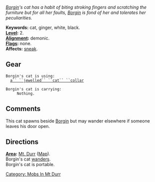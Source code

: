 *[Borgin](Retired_Patriarch_Borgin "wikilink")'s cat has a habit of
biting stroking fingers and scratching the furniture but for all her
faults, [Borgin](Retired_Patriarch_Borgin "wikilink") is fond of her and
tolerates her peculiarities.*

**Keywords:** cat, ginger, white, black.  
**[Level](Level "wikilink"):** 2.  
**[Alignment](Alignment "wikilink"):** demonic.  
**[Flags](:Category:_Mob_Types "wikilink"):** none.  
**Affects:** [sneak](Sneak "wikilink").  

## Gear

`Borgin's cat is using:`  
<worn around neck>`  `[`a`` ``jewelled`` ``cat`` ``collar`](Jewelled_Cat_Collar "wikilink")

`Borgin's cat is carrying:`  
`     Nothing.`

## Comments

This cat spawns beside [Borgin](Retired_Patriarch_Borgin "wikilink") but
may wander elsewhere if someone leaves his door open.

## Directions

**[Area](:Category:_Areas "wikilink"):** [Mt.
Durr](:Category:_Mt_Durr "wikilink") ([Map](Mt_Durr_Map "wikilink")).  
Borgin's cat [wanders](Wandering_Mobs "wikilink").  
Borgin's cat is portable.  

[Category: Mobs In Mt Durr](Category:_Mobs_In_Mt_Durr "wikilink")
